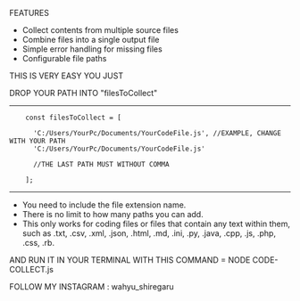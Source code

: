 FEATURES
- Collect contents from multiple source files
- Combine files into a single output file
- Simple error handling for missing files
- Configurable file paths

THIS IS VERY EASY YOU JUST

DROP YOUR PATH INTO "filesToCollect"

------------------------------------------------------------------------

        const filesToCollect = [

          'C:/Users/YourPc/Documents/YourCodeFile.js', //EXAMPLE, CHANGE WITH YOUR PATH
          'C:/Users/YourPc/Documents/YourCodeFile.js' 
          
          //THE LAST PATH MUST WITHOUT COMMA
        
        ];

-----------------------------------------------------------------------

- You need to include the file extension name.
- There is no limit to how many paths you can add.
- This only works for coding files or files that contain any text within them, such as .txt, .csv, .xml, .json, .html, .md, .ini, .py, .java, .cpp, .js, .php, .css, .rb.

AND RUN IT IN YOUR TERMINAL WITH THIS COMMAND = NODE CODE-COLLECT.js





FOLLOW MY INSTAGRAM : wahyu_shiregaru